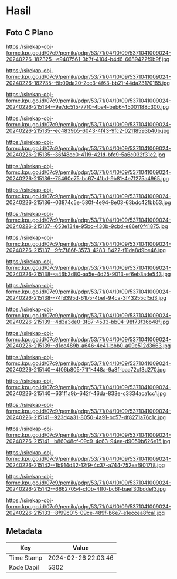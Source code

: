 # Hasil

## Foto C Plano

https://sirekap-obj-formc.kpu.go.id/07c9/pemilu/pdpr/53/71/04/10/09/5371041009024-20240226-182325--e9407561-3b7f-4104-b4d6-6689422f9b9f.jpg

https://sirekap-obj-formc.kpu.go.id/07c9/pemilu/pdpr/53/71/04/10/09/5371041009024-20240226-182735--5b00da20-2cc3-4f63-bb21-44da23170185.jpg

https://sirekap-obj-formc.kpu.go.id/07c9/pemilu/pdpr/53/71/04/10/09/5371041009024-20240226-215134--9e7dc515-7710-4be4-beb6-45001188c300.jpg

https://sirekap-obj-formc.kpu.go.id/07c9/pemilu/pdpr/53/71/04/10/09/5371041009024-20240226-215135--ec4839b5-6043-4f43-9fc2-02118593b40b.jpg

https://sirekap-obj-formc.kpu.go.id/07c9/pemilu/pdpr/53/71/04/10/09/5371041009024-20240226-215135--36f48ec0-4119-421d-bfc9-5a6c032f31e2.jpg

https://sirekap-obj-formc.kpu.go.id/07c9/pemilu/pdpr/53/71/04/10/09/5371041009024-20240226-215136--75460e75-bc67-41bd-9b81-4e7f275a4965.jpg

https://sirekap-obj-formc.kpu.go.id/07c9/pemilu/pdpr/53/71/04/10/09/5371041009024-20240226-215136--03874c5e-580f-4e94-8e03-63bdc42fbb53.jpg

https://sirekap-obj-formc.kpu.go.id/07c9/pemilu/pdpr/53/71/04/10/09/5371041009024-20240226-215137--653e134e-95bc-430b-9cbd-e86ef0f41875.jpg

https://sirekap-obj-formc.kpu.go.id/07c9/pemilu/pdpr/53/71/04/10/09/5371041009024-20240226-215137--9fc7f86f-3573-4283-8422-f11da8d9be46.jpg

https://sirekap-obj-formc.kpu.go.id/07c9/pemilu/pdpr/53/71/04/10/09/5371041009024-20240226-215138--a46b3d80-aa5e-4d25-9013-ef6eb3ade543.jpg

https://sirekap-obj-formc.kpu.go.id/07c9/pemilu/pdpr/53/71/04/10/09/5371041009024-20240226-215138--74fd395d-61b5-4bef-94ca-3f43255cf5d3.jpg

https://sirekap-obj-formc.kpu.go.id/07c9/pemilu/pdpr/53/71/04/10/09/5371041009024-20240226-215139--4d3a3de0-3f87-4533-bb04-98f73f36b48f.jpg

https://sirekap-obj-formc.kpu.go.id/07c9/pemilu/pdpr/53/71/04/10/09/5371041009024-20240226-215139--d1ec489b-a646-4e41-bbb0-a09e512d3663.jpg

https://sirekap-obj-formc.kpu.go.id/07c9/pemilu/pdpr/53/71/04/10/09/5371041009024-20240226-215140--4f06b805-71f1-448a-9a8f-baa72cf3d270.jpg

https://sirekap-obj-formc.kpu.go.id/07c9/pemilu/pdpr/53/71/04/10/09/5371041009024-20240226-215140--631f1a9b-642f-46da-833e-c3334aca1cc1.jpg

https://sirekap-obj-formc.kpu.go.id/07c9/pemilu/pdpr/53/71/04/10/09/5371041009024-20240226-215141--923d4a31-8050-4a91-bc57-df8271a76c1c.jpg

https://sirekap-obj-formc.kpu.go.id/07c9/pemilu/pdpr/53/71/04/10/09/5371041009024-20240226-215141--b86048cf-09c9-4c63-94ee-d9059b626e15.jpg

https://sirekap-obj-formc.kpu.go.id/07c9/pemilu/pdpr/53/71/04/10/09/5371041009024-20240226-215142--1b914d32-12f9-4c37-a744-752eaf9017f8.jpg

https://sirekap-obj-formc.kpu.go.id/07c9/pemilu/pdpr/53/71/04/10/09/5371041009024-20240226-215142--66627054-cf0b-4ff0-bc6f-baef30bddef3.jpg

https://sirekap-obj-formc.kpu.go.id/07c9/pemilu/pdpr/53/71/04/10/09/5371041009024-20240226-215133--8f99c015-09ce-489f-b6e7-e1eccea8fca1.jpg


## Metadata

| Key        | Value               |
| ---------- | ------------------- |
| Time Stamp | 2024-02-26 22:03:46 |
| Kode Dapil | 5302                |



